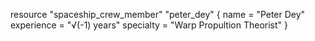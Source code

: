 resource "spaceship_crew_member" "peter_dey" {
  name        = "Peter Dey"
  experience  = "√(-1) years"
  specialty   = "Warp Propultion Theorist"
}